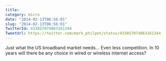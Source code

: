```yaml
---
title: 
category: micro
date: "2014-02-13T06:56:01"
slug: "2014-02-13T06:56:01"
TwitterId: 433857074863161344
TweetUrl: https://twitter.com/mark_philpot/status/433857074863161344
---
```


Just what the US broadband market needs... Even less competition. In 10 years
will there be any choice in wired or wireless internet access?
